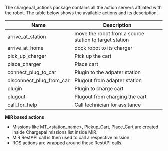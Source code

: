 The chargepal_actions package contains all the action servers affliated with the robot. The table below shows the available actions and its description.

| Name | Description |
| ------ | ------ |
|arrive_at_station|move the robot from a source station to target station|
|arrive_at_home|dock robot to its charger|
|pick_up_charger|Pick up the cart|
|place_charger|Place cart|
|connect_plug_to_car|Plugin to the adpater station|
|disconnect_plug_from_car|Plugout from adapter station|
|plugin|Plugin to charge cart|
|plugout|Plugout from charging the cart|
|call_for_help|Call technician for assitance|

**MiR based actions**
- Missions like MT_<station_name>, Pickup_Cart, Place_Cart are created inside Chargepal missions list inside MiR. 
- MiR RestAPI call is then used to call a respective mission.
- ROS actions are wrapped around these RestAPI calls.


